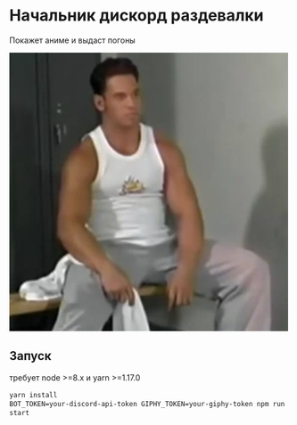 # Начальник дискорд раздевалки

Покажет аниме и выдаст погоны

![boss](assets/boss.jpg?width=300)

## Запуск
требует node >=8.x и yarn >=1.17.0

```
yarn install
BOT_TOKEN=your-discord-api-token GIPHY_TOKEN=your-giphy-token npm run start
```
